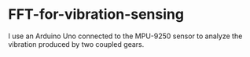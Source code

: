 # FFT-for-vibration-sensing
I use an Arduino Uno connected to the MPU-9250 sensor to analyze the vibration produced by two coupled gears. 
